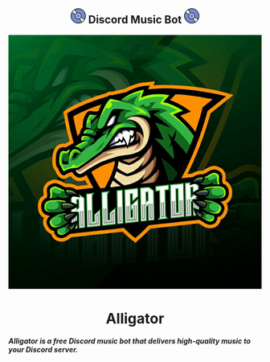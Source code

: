 <h2 align="center"><img src="./media/logo.gif" width="30px"> Discord Music Bot <img src="./media/logo.gif" width="30px"></h2>

<div align="center"> <img src="./media/banner.jpg"> </div>

<h1 align="center"> Alligator </h1>

##### Alligator is a free Discord music bot that delivers high-quality music to your Discord server.
